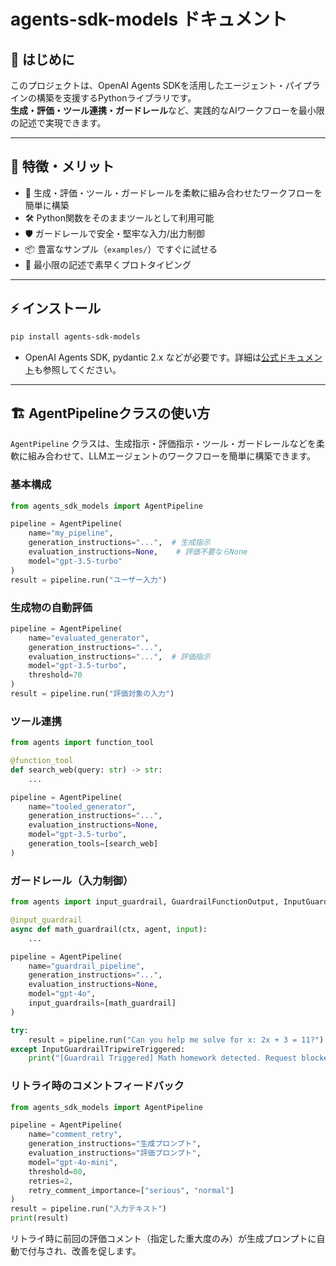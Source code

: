# agents-sdk-models ドキュメント

## 🌟 はじめに

このプロジェクトは、OpenAI Agents SDKを活用したエージェント・パイプラインの構築を支援するPythonライブラリです。  
**生成・評価・ツール連携・ガードレール**など、実践的なAIワークフローを最小限の記述で実現できます。

---

## 🚀 特徴・メリット

- 🧩 生成・評価・ツール・ガードレールを柔軟に組み合わせたワークフローを簡単に構築
- 🛠️ Python関数をそのままツールとして利用可能
- 🛡️ ガードレールで安全・堅牢な入力/出力制御
- 📦 豊富なサンプル（`examples/`）ですぐに試せる
- 🚀 最小限の記述で素早くプロトタイピング

---

## ⚡ インストール

```bash
pip install agents-sdk-models
```
- OpenAI Agents SDK, pydantic 2.x などが必要です。詳細は[公式ドキュメント](https://openai.github.io/openai-agents-python/)も参照してください。

---

## 🏗️ AgentPipelineクラスの使い方

`AgentPipeline` クラスは、生成指示・評価指示・ツール・ガードレールなどを柔軟に組み合わせて、LLMエージェントのワークフローを簡単に構築できます。

### 基本構成
```python
from agents_sdk_models import AgentPipeline

pipeline = AgentPipeline(
    name="my_pipeline",
    generation_instructions="...",  # 生成指示
    evaluation_instructions=None,    # 評価不要ならNone
    model="gpt-3.5-turbo"
)
result = pipeline.run("ユーザー入力")
```

### 生成物の自動評価
```python
pipeline = AgentPipeline(
    name="evaluated_generator",
    generation_instructions="...",
    evaluation_instructions="...",  # 評価指示
    model="gpt-3.5-turbo",
    threshold=70
)
result = pipeline.run("評価対象の入力")
```

### ツール連携
```python
from agents import function_tool

@function_tool
def search_web(query: str) -> str:
    ...

pipeline = AgentPipeline(
    name="tooled_generator",
    generation_instructions="...",
    evaluation_instructions=None,
    model="gpt-3.5-turbo",
    generation_tools=[search_web]
)
```

### ガードレール（入力制御）
```python
from agents import input_guardrail, GuardrailFunctionOutput, InputGuardrailTripwireTriggered

@input_guardrail
async def math_guardrail(ctx, agent, input):
    ...

pipeline = AgentPipeline(
    name="guardrail_pipeline",
    generation_instructions="...",
    evaluation_instructions=None,
    model="gpt-4o",
    input_guardrails=[math_guardrail]
)

try:
    result = pipeline.run("Can you help me solve for x: 2x + 3 = 11?")
except InputGuardrailTripwireTriggered:
    print("[Guardrail Triggered] Math homework detected. Request blocked.")
```

### リトライ時のコメントフィードバック
```python
from agents_sdk_models import AgentPipeline

pipeline = AgentPipeline(
    name="comment_retry",
    generation_instructions="生成プロンプト",
    evaluation_instructions="評価プロンプト",
    model="gpt-4o-mini",
    threshold=80,
    retries=2,
    retry_comment_importance=["serious", "normal"]
)
result = pipeline.run("入力テキスト")
print(result)
```
リトライ時に前回の評価コメント（指定した重大度のみ）が生成プロンプトに自動で付与され、改善を促します。